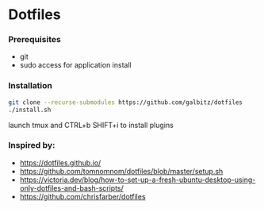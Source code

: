 # Dotfiles

### Prerequisites
* git
* sudo access for application install

### Installation 
```bash
git clone --recurse-submodules https://github.com/galbitz/dotfiles
./install.sh
```
launch tmux and CTRL+b SHIFT+i to install plugins

### Inspired by:
* https://dotfiles.github.io/
* https://github.com/tomnomnom/dotfiles/blob/master/setup.sh
* https://victoria.dev/blog/how-to-set-up-a-fresh-ubuntu-desktop-using-only-dotfiles-and-bash-scripts/
* https://github.com/chrisfarber/dotfiles
